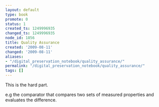 ```yaml
---
layout: default
type: book
promote: 0
status: 1
created_ts: 1249996935
changed_ts: 1249996935
node_id: 1856
title: Quality Assurance
created: '2009-08-11'
changed: '2009-08-11'
aliases:
- "/digital_preservation_notebook/quality_assurance/"
permalink: "/digital_preservation_notebook/quality_assurance/"
tags: []
---
```

This is the hard part.

e.g the comparator that compares two sets of measured properties and evaluates the difference.
